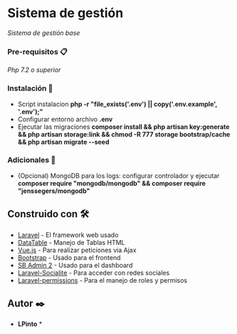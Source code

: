 # Sistema de gestión

_Sistema de gestión base_

### Pre-requisitos 📋

_Php 7.2 o superior_

### Instalación 🔧

* Script instalacion **php -r "file_exists('.env') || copy('.env.example', '.env');"**
* Configurar entorno archivo **.env**
* Ejecutar las migraciones **composer install && php artisan key:generate && php artisan storage:link && chmod -R 777 storage bootstrap/cache && php artisan migrate --seed**

### Adicionales 🔧

* (Opcional) MongoDB para los logs: configurar controlador y ejecutar **composer require "mongodb/mongodb" && composer require "jenssegers/mongodb"**

## Construido con 🛠️

* [Laravel](https://laravel.com/) - El framework web usado
* [DataTable](https://datatables.net/) - Manejo de Tablas HTML
* [Vue.js](https://vuejs.org/) - Para realizar peticiones via Ajax
* [Bootstrap](https://getbootstrap.com/) - Usado para el frontend
* [SB Admin 2](https://startbootstrap.com/themes/sb-admin-2/) - Usado para el dashboard
* [Laravel-Socialite](https://laravel.com/docs/5.7/socialite) - Para acceder con redes sociales
* [Laravel-permissions](https://github.com/spatie/laravel-permission) - Para el manejo de roles y permisos


## Autor ✒️
* **LPinto** *
